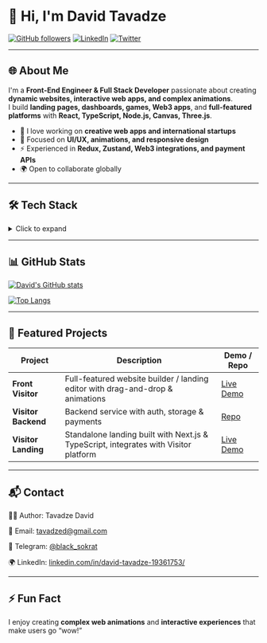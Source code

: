 # 👋 Hi, I'm David Tavadze

[![GitHub followers](https://img.shields.io/github/followers/sokratgruzit?label=Follow&style=social)](https://github.com/sokratgruzit)
[![LinkedIn](https://img.shields.io/badge/LinkedIn-David-blue?style=flat-square&logo=linkedin)](https://www.linkedin.com/in/david-tavadze-19361753/)
[![Twitter](https://img.shields.io/badge/Twitter-@tavadzed-blue?style=flat-square&logo=twitter)](https://twitter.com/tavadzed)

---

## 🌐 About Me

I'm a **Front-End Engineer & Full Stack Developer** passionate about creating **dynamic websites, interactive web apps, and complex animations**.  
I build **landing pages, dashboards, games, Web3 apps**, and **full-featured platforms** with **React, TypeScript, Node.js, Canvas, Three.js**.

- 🚀 I love working on **creative web apps and international startups**
- 🎨 Focused on **UI/UX, animations, and responsive design**
- ⚡ Experienced in **Redux, Zustand, Web3 integrations, and payment APIs**
- 🌍 Open to collaborate globally

---

## 🛠 Tech Stack

<details>
<summary>Click to expand</summary>

**Frontend:** React, Next.js, TypeScript, Redux, Zustand, Framer Motion, Canvas, Three.js, Tailwind, CSS Modules  
**Backend:** Node.js, Express, NestJS, Laravel (basic), PostgreSQL, Supabase  
**Web3 / Blockchain:** ethers.js, smart contract integrations  
**Auth / Payments:** JWT, HttpOnly Cookies, Yookassa, Tinkoff, Supabase Auth  
**Dev Tools:** Git, ESLint, Prettier, Vite, Docker

</details>

---

## 📊 GitHub Stats

[![David's GitHub stats](https://github-readme-stats.vercel.app/api?username=sokratgruzit&show_icons=true&theme=tokyonight&count_private=true)](https://github.com/sokratgruzit)

[![Top Langs](https://github-readme-stats.vercel.app/api/top-langs/?username=sokratgruzit&layout=compact&theme=tokyonight)](https://github.com/sokratgruzit)

---

## 🚀 Featured Projects

| Project             | Description                                                                          | Demo / Repo                                             |
| ------------------- | ------------------------------------------------------------------------------------ | ------------------------------------------------------- |
| **Front Visitor**   | Full-featured website builder / landing editor with drag-and-drop & animations       | [Live Demo](https://visitor-ten.vercel.app/register)    |
| **Visitor Backend** | Backend service with auth, storage & payments                                        | [Repo](https://github.com/sokratgruzit/visitor-backend) |
| **Visitor Landing** | Standalone landing built with Next.js & TypeScript, integrates with Visitor platform | [Live Demo](https://visitor-landing-five.vercel.app)    |

---

## 📬 Contact

👨‍💻 Author: Tavadze David

📧 Email: tavadzed@gmail.com

💬 Telegram: [@black_sokrat](https://t.me/black_sokrat)

🌍 LinkedIn: [linkedin.com/in/david-tavadze-19361753/](https://www.linkedin.com/in/david-tavadze-19361753)

---

## ⚡ Fun Fact

I enjoy creating **complex web animations** and **interactive experiences** that make users go “wow!”
